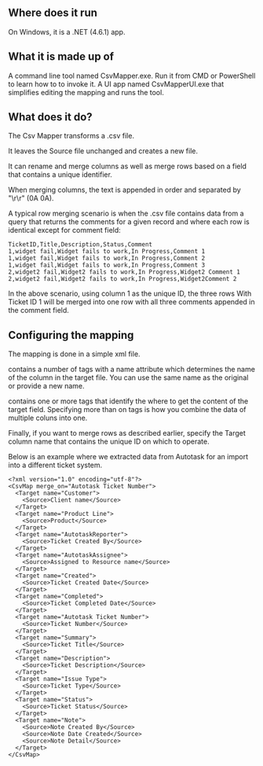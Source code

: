 ## Where does it run
On Windows, it is a .NET (4.6.1) app.

## What it is made up of
A command line tool named CsvMapper.exe. Run it from CMD or PowerShell to learn how to to invoke it.
A UI app named CsvMapperUI.exe that simplifies editing the mapping and runs the tool.

## What does it do?
The Csv Mapper transforms a .csv file.

It leaves the Source file unchanged and creates a new file.

It can rename and merge columns as well as merge rows based on a field that contains a unique identifier.

When merging columns, the text is appended in order and separated by "\r\r" (0A 0A).

A typical row merging scenario is when the .csv file contains data from a query that returns the comments for a given record and where each row is identical except for comment field:

    TicketID,Title,Description,Status,Comment
    1,widget fail,Widget fails to work,In Progress,Comment 1
    1,widget fail,Widget fails to work,In Progress,Comment 2
    1,widget fail,Widget fails to work,In Progress,Comment 3
    2,widget2 fail,Widget2 fails to work,In Progress,Widget2 Comment 1
    2,widget2 fail,Widget2 fails to work,In Progress,Widget2Comment 2

In the above scenario, using column 1 as the unique ID, the three rows With Ticket ID 1 will be merged into one row with all three comments appended in the comment field.

## Configuring the mapping
The mapping is done in a simple xml file.

contains a number of tags with a name attribute which determines the name of the column in the target file. You can use the same name as the original or provide a new name.

contains one or more tags that identify the where to get the content of the target field. Specifying more than on tags is how you combine the data of multiple coluns into one.

Finally, if you want to merge rows as described earlier, specify the Target column name that contains the unique ID on which to operate.

Below is an example where we extracted data from Autotask for an import into a different ticket system.

    <?xml version="1.0" encoding="utf-8"?>
    <CsvMap merge_on="Autotask Ticket Number">
      <Target name="Customer">
        <Source>Client name</Source>
      </Target>
      <Target name="Product Line">
        <Source>Product</Source>
      </Target>
      <Target name="AutotaskReporter">
        <Source>Ticket Created By</Source>
      </Target>
      <Target name="AutotaskAssignee">
        <Source>Assigned to Resource name</Source>
      </Target>
      <Target name="Created">
        <Source>Ticket Created Date</Source>
      </Target>
      <Target name="Completed">
        <Source>Ticket Completed Date</Source>
      </Target>
      <Target name="Autotask Ticket Number">
        <Source>Ticket Number</Source>
      </Target>
      <Target name="Summary">
        <Source>Ticket Title</Source>
      </Target>
      <Target name="Description">
        <Source>Ticket Description</Source>
      </Target>
      <Target name="Issue Type">
        <Source>Ticket Type</Source>
      </Target>
      <Target name="Status">
        <Source>Ticket Status</Source>
      </Target>
      <Target name="Note">
        <Source>Note Created By</Source>
        <Source>Note Date Created</Source>
        <Source>Note Detail</Source>
      </Target>
    </CsvMap>
